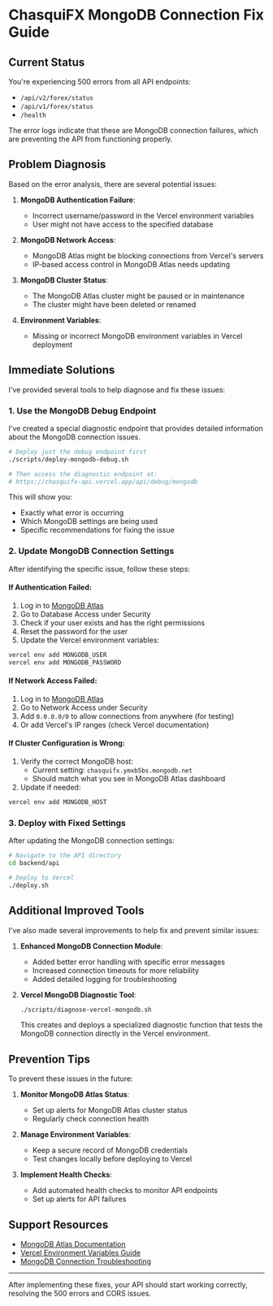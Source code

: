 # ChasquiFX MongoDB Connection Fix Guide

## Current Status

You're experiencing 500 errors from all API endpoints:
- `/api/v2/forex/status`
- `/api/v1/forex/status`
- `/health`

The error logs indicate that these are MongoDB connection failures, which are preventing the API from functioning properly.

## Problem Diagnosis

Based on the error analysis, there are several potential issues:

1. **MongoDB Authentication Failure**:
   - Incorrect username/password in the Vercel environment variables
   - User might not have access to the specified database

2. **MongoDB Network Access**:
   - MongoDB Atlas might be blocking connections from Vercel's servers
   - IP-based access control in MongoDB Atlas needs updating

3. **MongoDB Cluster Status**:
   - The MongoDB Atlas cluster might be paused or in maintenance
   - The cluster might have been deleted or renamed

4. **Environment Variables**:
   - Missing or incorrect MongoDB environment variables in Vercel deployment

## Immediate Solutions

I've provided several tools to help diagnose and fix these issues:

### 1. Use the MongoDB Debug Endpoint

I've created a special diagnostic endpoint that provides detailed information about the MongoDB connection issues.

```bash
# Deploy just the debug endpoint first
./scripts/deploy-mongodb-debug.sh

# Then access the diagnostic endpoint at:
# https://chasquifx-api.vercel.app/api/debug/mongodb
```

This will show you:
- Exactly what error is occurring
- Which MongoDB settings are being used
- Specific recommendations for fixing the issue

### 2. Update MongoDB Connection Settings

After identifying the specific issue, follow these steps:

#### If Authentication Failed:

1. Log in to [MongoDB Atlas](https://cloud.mongodb.com)
2. Go to Database Access under Security
3. Check if your user exists and has the right permissions
4. Reset the password for the user
5. Update the Vercel environment variables:

```bash
vercel env add MONGODB_USER
vercel env add MONGODB_PASSWORD
```

#### If Network Access Failed:

1. Log in to [MongoDB Atlas](https://cloud.mongodb.com)
2. Go to Network Access under Security
3. Add `0.0.0.0/0` to allow connections from anywhere (for testing)
4. Or add Vercel's IP ranges (check Vercel documentation)

#### If Cluster Configuration is Wrong:

1. Verify the correct MongoDB host:
   - Current setting: `chasquifx.ymxb5bs.mongodb.net`
   - Should match what you see in MongoDB Atlas dashboard
2. Update if needed:

```bash
vercel env add MONGODB_HOST
```

### 3. Deploy with Fixed Settings

After updating the MongoDB connection settings:

```bash
# Navigate to the API directory
cd backend/api

# Deploy to Vercel
./deploy.sh
```

## Additional Improved Tools

I've also made several improvements to help fix and prevent similar issues:

1. **Enhanced MongoDB Connection Module**:
   - Added better error handling with specific error messages
   - Increased connection timeouts for more reliability
   - Added detailed logging for troubleshooting

2. **Vercel MongoDB Diagnostic Tool**:
   ```bash
   ./scripts/diagnose-vercel-mongodb.sh
   ```
   This creates and deploys a specialized diagnostic function that tests the MongoDB connection directly in the Vercel environment.

## Prevention Tips

To prevent these issues in the future:

1. **Monitor MongoDB Atlas Status**:
   - Set up alerts for MongoDB Atlas cluster status
   - Regularly check connection health

2. **Manage Environment Variables**:
   - Keep a secure record of MongoDB credentials
   - Test changes locally before deploying to Vercel

3. **Implement Health Checks**:
   - Add automated health checks to monitor API endpoints
   - Set up alerts for API failures

## Support Resources

- [MongoDB Atlas Documentation](https://docs.atlas.mongodb.com/)
- [Vercel Environment Variables Guide](https://vercel.com/docs/concepts/projects/environment-variables)
- [MongoDB Connection Troubleshooting](https://www.mongodb.com/docs/atlas/troubleshoot-connection/)

---

After implementing these fixes, your API should start working correctly, resolving the 500 errors and CORS issues.
